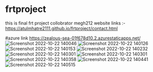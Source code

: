 # frtproject
this is final frt project 
collobrator megh212
website links :- https://atulmhatre2111.github.io/frtproject/contact.html 

#azure link https://zealous-sea-01f678d10.2.azurestaticapps.net/
![Screenshot 2022-10-22 140046](https://user-images.githubusercontent.com/108206935/197329801-5c7e8c1a-0ea5-48de-a740-d750e8c293f9.png)
![Screenshot 2022-10-22 140126](https://user-images.githubusercontent.com/108206935/197329802-132bdcf0-7f1a-4389-bc56-b2dfd19934ee.png)
![Screenshot 2022-10-22 140153](https://user-images.githubusercontent.com/108206935/197329804-cd671c1c-52d5-42f1-aaeb-6b2179846a50.png)
![Screenshot 2022-10-22 140232](https://user-images.githubusercontent.com/108206935/197329806-36e26c6f-792f-4b62-8bfc-c62f3a380a0a.png)
![Screenshot 2022-10-22 140301](https://user-images.githubusercontent.com/108206935/197329808-f14b089b-e982-4c93-aefb-d53cb32fd312.png)
![Screenshot 2022-10-22 140301](https://user-images.githubusercontent.com/108206935/197329812-0c9330bd-c5a4-4bfb-9d57-772ab89ec544.png)
![Screenshot 2022-10-22 140358](https://user-images.githubusercontent.com/108206935/197329819-333b7189-c9d5-4c5e-9d66-481a14a7a86d.png)
![Screenshot 2022-10-22 140441](https://user-images.githubusercontent.com/108206935/197329820-92d58c7d-ea17-4dc0-890c-8ddab748c617.png)
![Screenshot 2022-10-22 140515](https://user-images.githubusercontent.com/108206935/197329822-8c4b60b0-9012-4b0b-be27-b2c6eb4d38df.png)
